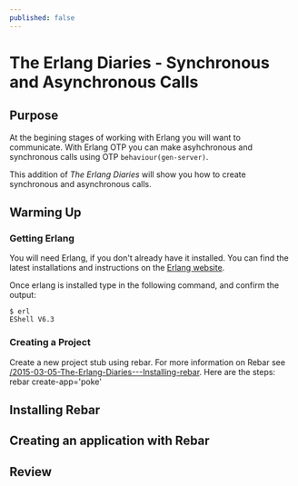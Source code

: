 ```yaml
---
published: false
---
```

# The Erlang Diaries - Synchronous and Asynchronous Calls

## Purpose

At the begining stages of working with Erlang you will want to communicate.  With Erlang OTP you can make asyhchronous and synchronous calls using OTP `behaviour(gen-server)`.

This addition of *The Erlang Diaries* will show you how to create synchronous and asynchronous calls.

## Warming Up

### Getting Erlang

You will need Erlang, if you don't already have it installed.  You can find the latest installations and instructions on the [Erlang website](http://www.erlang.org/download.html).

Once erlang is installed type in the following command, and confirm the output:

```
$ erl
EShell V6.3 
```

### Creating a Project

Create a new project stub using rebar.  For more information on Rebar see [/2015-03-05-The-Erlang-Diaries---Installing-rebar]().  Here are the steps:
rebar create-app='poke'

## Installing Rebar


## Creating an application with Rebar

## Review

